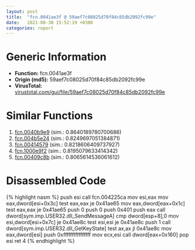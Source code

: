 ```yaml
---
layout: post
title:  "fcn.0041ae3f @ 59aef7c08025d70f84c85db2092fc99e"
date:   2021-08-30 15:52:19 +0300
categories: report
---
```


# Generic Information
- **Function:** fcn.0041ae3f
- **Origin (md5):** 59aef7c08025d70f84c85db2092fc99e
- **VirusTotal:** [virustotal.com/gui/file/59aef7c08025d70f84c85db2092fc99e][virustotal_ref]



# Similar Functions

1. [fcn.0040b9e9][similar_1_ref] (sim.: 0.8640189780700686)
2. [fcn.004b5e24][similar_2_ref] (sim.: 0.8249697051384871)
3. [fcn.00414579][similar_3_ref] (sim.: 0.8218606409737927)
4. [fcn.1000e9f2][similar_4_ref] (sim.: 0.8195079633414342)
5. [fcn.00409c8b][similar_5_ref] (sim.: 0.8065614536061612)


# Disassembled Code

{% highlight nasm %}
push esi
call fcn.004225ca
mov esi,eax
mov eax,dword[esi+0x3c]
test eax,eax
je 0x41ae65
mov eax,dword[eax+0x1c]
test eax,eax
je 0x41ae65
push 0
push 0
push 0x401
push eax
call dword[sym.imp.USER32.dll_SendMessageA]
cmp dword[esp+8],0
mov esi,dword[esi+0x7c]
je 0x41ae8c
test esi,esi
je 0x41ae8c
push 1
call dword[sym.imp.USER32.dll_GetKeyState]
test ax,ax
jl 0x41ae8c
mov eax,dword[esi]
push 0xffffffffffffffff
mov ecx,esi
call dword[eax+0x160]
pop esi
ret 4
{% endhighlight %}


[similar_1_ref]: /report/fcn.0040b9e9@a2475448bf4050c1583e1970984a4d00
[similar_2_ref]: /report/fcn.004b5e24@3e981d1767f44f5fe2446a49ffe52f4e
[similar_3_ref]: /report/fcn.00414579@7b00dd8f2abf54a73bfb09681334ff78
[similar_4_ref]: /report/fcn.1000e9f2@481b545f5c18f2fce1caac67ddc419e8
[similar_5_ref]: /report/fcn.00409c8b@d4e56c7d970c209a3a2b3c4b4cc5e586
[virustotal_ref]: https://www.virustotal.com/gui/file/59aef7c08025d70f84c85db2092fc99e